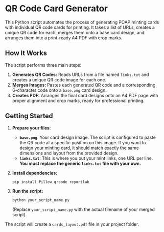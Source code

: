 # QR Code Card Generator

This Python script automates the process of generating POAP minting cards with individual QR code cards for printing. It takes a list of URLs, creates a unique QR code for each, merges them onto a base card design, and arranges them into a print-ready A4 PDF with crop marks.

## How It Works
The script performs three main steps:
1.  **Generates QR Codes:** Reads URLs from a file named `links.txt` and creates a unique QR code image for each one.
2.  **Merges Images:** Pastes each generated QR code and a corresponding 6-character code onto a `base.png` card design.
3.  **Creates PDF:** Arranges the final card designs onto an A4 PDF page with proper alignment and crop marks, ready for professional printing.

## Getting Started
1.  **Prepare your files:**
    -   **`base.png`**: Your card design image. The script is configured to paste the QR code at a specific position on this image. If you want to design your minting card, it should match exactly the same dimensions and layout from the provided design.
    -   **`links.txt`**: This is where you put your mint links, one URL per line. **You must replace the generic `links.txt` file with your own.**

2.  **Install dependencies:**
    ```bash
    pip install Pillow qrcode reportlab
    ```

3.  **Run the script:**
    ```bash
    python your_script_name.py
    ```
    (Replace `your_script_name.py` with the actual filename of your merged script).

The script will create a `cards_layout.pdf` file in your project folder.